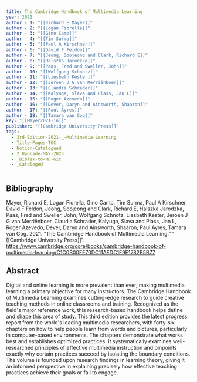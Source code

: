 ```yaml
---
title: The Cambridge Handbook of Multimedia Learning
year: 2021
author - 1: "[[Richard E Mayer]]"
author - 2: "[[Logan Fiorella]]"
author - 3: "[[Gino Camp]]"
author - 4: "[[Tim Surma]]"
author - 5: "[[Paul A Kirschner]]"
author - 6: "[[David F Feldon]]"
author - 7: "[[Jeong, Soojeong and Clark, Richard E]]"
author - 8: "[[Halszka Jarodzka]]"
author - 9: "[[Paas, Fred and Sweller, John]]"
author - 10: "[[Wolfgang Schnotz]]"
author - 11: "[[Liesbeth Kester]]"
author - 12: "[[Jeroen J G van Merriënboer]]"
author - 13: "[[Claudia Schrader]]"
author - 14: "[[Kalyuga, Slava and Plass, Jan L]]"
author - 15: "[[Roger Azevedo]]"
author - 16: "[[Dever, Daryn and Ainsworth, Shaaron]]"
author - 17: "[[Paul Ayres]]"
author - 18: "[[Tamara van Gog]]"
key: "[[Mayer2021-in]]"
publisher: "[[Cambridge University Press]]"
tags:
  - 3rd-Edition-2021-_-Multimedia-Learning
  - Title-Pages-TOC
  - Notion-Catalogued
  - 2_Upgrade-MAY-2023
  - _BibTex-to-MD-Git
  - _Cataloged
---
```


## Bibliography
Mayer, Richard E, Logan Fiorella, Gino Camp, Tim Surma, Paul A Kirschner, David F Feldon, Jeong, Soojeong and Clark, Richard E, Halszka Jarodzka, Paas, Fred and Sweller, John, Wolfgang Schnotz, Liesbeth Kester, Jeroen J G van Merriënboer, Claudia Schrader, Kalyuga, Slava and Plass, Jan L, Roger Azevedo, Dever, Daryn and Ainsworth, Shaaron, Paul Ayres, Tamara van Gog. 2021. “The Cambridge Handbook of Multimedia Learning.” "[[Cambridge University Press]]". https://www.cambridge.org/core/books/cambridge-handbook-of-multimedia-learning/C1C0B00FE70DC11AFDC1F9E1782B5B77

## Abstract
Digital and online learning is more prevalent than ever, making multimedia learning a primary objective for many instructors. The Cambridge Handbook of Multimedia Learning examines cutting-edge research to guide creative teaching methods in online classrooms and training. Recognized as the field's major reference work, this research-based handbook helps define and shape this area of study. This third edition provides the latest progress report from the world's leading multimedia researchers, with forty-six chapters on how to help people learn from words and pictures, particularly in computer-based environments. The chapters demonstrate what works best and establishes optimized practices. It systematically examines well-researched principles of effective multimedia instruction and pinpoints exactly why certain practices succeed by isolating the boundary conditions. The volume is founded upon research findings in learning theory, giving it an informed perspective in explaining precisely how effective teaching practices achieve their goals or fail to engage.